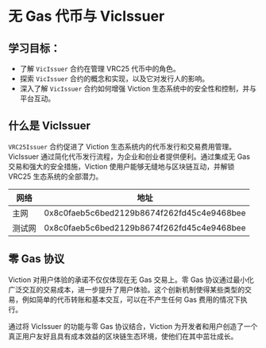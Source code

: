 # 无 Gas 代币与 VicIssuer

## 学习目标：

* 了解 `VicIssuer` 合约在管理 VRC25 代币中的角色。
* 探索 `VicIssuer` 合约的概念和实现，以及它对发行人的影响。
* 深入了解 `VicIssuer` 合约如何增强 Viction 生态系统中的安全性和控制，并与平台互动。

## 什么是 VicIssuer

`VRC25Issuer` 合约促进了 Viction 生态系统内的代币发行和交易费用管理。VicIssuer 通过简化代币发行流程，为企业和创业者提供便利。通过集成无 Gas 交易和强大的安全措施，Viction 使用户能够无缝地与区块链互动，并解锁 VRC25 生态系统的全部潜力。

| 网络      | 地址                                         |
| --------- | -------------------------------------------- |
| 主网      | 0x8c0faeb5c6bed2129b8674f262fd45c4e9468bee  |
| 测试网    | 0x8c0faeb5c6bed2129b8674f262fd45c4e9468bee  |

## 零 Gas 协议

Viction 对用户体验的承诺不仅仅体现在无 Gas 交易上。零 Gas 协议通过最小化广泛交互的交易成本，进一步提升了用户体验。这个创新机制使得某些类型的交易，例如简单的代币转账和基本交互，可以在不产生任何 Gas 费用的情况下执行。

通过将 VicIssuer 的功能与零 Gas 协议结合，Viction 为开发者和用户创造了一个真正用户友好且具有成本效益的区块链生态环境，使他们在其中茁壮成长。